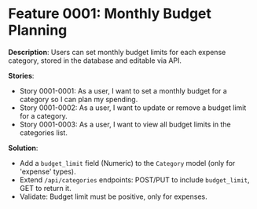 # Feature 0001: Monthly Budget Planning

**Description**: Users can set monthly budget limits for each expense category, stored in the database and editable via API.

**Stories**:
- Story 0001-0001: As a user, I want to set a monthly budget for a category so I can plan my spending.
- Story 0001-0002: As a user, I want to update or remove a budget limit for a category.
- Story 0001-0003: As a user, I want to view all budget limits in the categories list.

**Solution**:
- Add a `budget_limit` field (Numeric) to the `Category` model (only for 'expense' types).
- Extend `/api/categories` endpoints: POST/PUT to include `budget_limit`, GET to return it.
- Validate: Budget limit must be positive, only for expenses.
